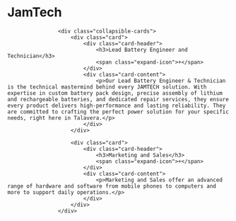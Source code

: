 # JamTech
<!-- Collapsible Cards -->
                    <div class="collapsible-cards">
                        <div class="card">
                            <div class="card-header">
                                <h3>Lead Battery Engineer and Technician</h3>
                                <span class="expand-icon">+</span>
                            </div>
                            <div class="card-content">
                                <p>Our Lead Battery Engineer & Technician is the technical mastermind behind every JAMTECH solution. With expertise in custom battery pack design, precise assembly of lithium and rechargeable batteries, and dedicated repair services, they ensure every product delivers high-performance and lasting reliability. They are committed to crafting the perfect power solution for your specific needs, right here in Talavera.</p>
                            </div>
                        </div>
            
                        <div class="card">
                            <div class="card-header">
                                <h3>Marketing and Sales</h3>
                                <span class="expand-icon">+</span>
                            </div>
                            <div class="card-content">
                                <p>Marketing and Sales offer an advanced range of hardware and software from mobile phones to computers and more to support daily operations.</p>
                            </div>
                        </div>
                    </div>